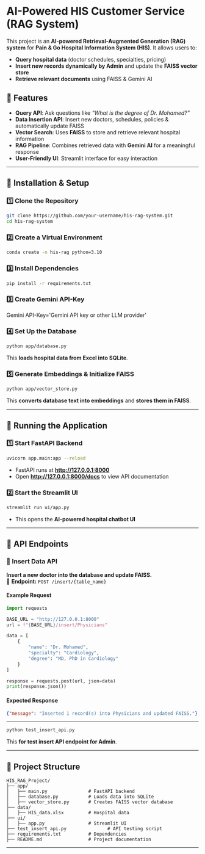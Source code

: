 # AI-Powered HIS Customer Service (RAG System)

This project is an **AI-powered Retrieval-Augmented Generation (RAG) system** for **Pain & Go Hospital Information System (HIS)**. It allows users to:
- **Query hospital data** (doctor schedules, specialties, pricing)
- **Insert new records dynamically by Admin** and update the **FAISS vector store**
- **Retrieve relevant documents** using FAISS & Gemini AI

## 🚀 Features
- **Query API**: Ask questions like _“What is the degree of Dr. Mohamed?”_
- **Data Insertion API**: Insert new doctors, schedules, policies & automatically update FAISS
- **Vector Search**: Uses **FAISS** to store and retrieve relevant hospital information
- **RAG Pipeline**: Combines retrieved data with **Gemini AI** for a meaningful response
- **User-Friendly UI**: Streamlit interface for easy interaction

---

## 📌 Installation & Setup

### 1️⃣ Clone the Repository
```bash
git clone https://github.com/your-username/his-rag-system.git
cd his-rag-system
```

### 2️⃣ Create a Virtual Environment
```bash
conda create -n his-rag python=3.10
```

### 3️⃣ Install Dependencies
```bash
pip install -r requirements.txt
```

### 3️⃣ Create Gemini API-Key

Gemini API-Key='Gemini API key or other LLM provider'

### 4️⃣ Set Up the Database
```bash
python app/database.py
```
This **loads hospital data from Excel into SQLite**.

### 5️⃣ Generate Embeddings & Initialize FAISS
```bash
python app/vector_store.py
```
This **converts database text into embeddings** and **stores them in FAISS**.

---

## 📌 Running the Application
### 1️⃣ Start FastAPI Backend
```bash
uvicorn app.main:app --reload
```
- FastAPI runs at **http://127.0.0.1:8000**
- Open **http://127.0.0.1:8000/docs** to view API documentation

### 2️⃣ Start the Streamlit UI
```bash
streamlit run ui/app.py
```
- This opens the **AI-powered hospital chatbot UI**

---

## 📌 API Endpoints

### 🔹 Insert Data API
**Insert a new doctor into the database and update FAISS.**  
📌 **Endpoint:** `POST /insert/{table_name}`  

#### Example Request
```python
import requests

BASE_URL = "http://127.0.0.1:8000"
url = f"{BASE_URL}/insert/Physicians"

data = [
    {
        "name": "Dr. Mohamed",
        "specialty": "Cardiology",
        "degree": "MD, PhD in Cardiology"
    }
]

response = requests.post(url, json=data)
print(response.json())
```
#### Expected Response
```json
{"message": "Inserted 1 record(s) into Physicians and updated FAISS."}
```
---

```bash
python test_insert_api.py
```
This **for test insert API endpoint for Admin**.

---

## 📌 Project Structure
```
HIS_RAG_Project/
├── app/
│   ├── main.py               # FastAPI backend
│   ├── database.py           # Loads data into SQLite
│   ├── vector_store.py       # Creates FAISS vector database
├── data/
│   ├── HIS_data.xlsx         # Hospital data
├── ui/
│   ├── app.py                # Streamlit UI
├── test_insert_api.py               # API testing script
├── requirements.txt          # Dependencies
├── README.md                 # Project documentation
```
---